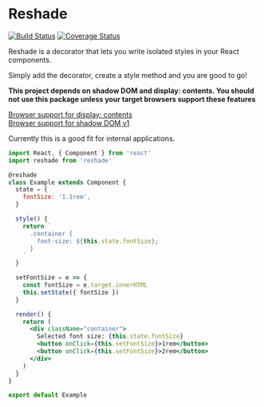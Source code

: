 # Reshade

[![Build Status](https://travis-ci.org/adrianhelvik/reshade.svg?branch=master)](https://travis-ci.org/adrianhelvik/reshade)
[![Coverage Status](https://coveralls.io/repos/github/adrianhelvik/reshade/badge.svg?branch=master)](https://coveralls.io/github/adrianhelvik/reshade?branch=master)

Reshade is a decorator that lets you write isolated styles in 
your React components.

Simply add the decorator, create a style method and you
are good to go!

**This project depends on shadow DOM and display: contents.
You should not use this package unless your target browsers
support these features**

[Browser support for display: contents](https://caniuse.com/#feat=css-display-contents)
<br>
[Browser support for shadow DOM v1](https://caniuse.com/#feat=shadowdomv1)

Currently this is a good fit for internal applications.

```jsx
import React, { Component } from 'react'
import reshade from 'reshade'

@reshade
class Example extends Component {
  state = {
    fontSize: '1.1rem',
  }

  style() {
    return `
      .container {
        font-size: ${this.state.fontSize};
      }
    `
  }

  setFontSize = e => {
    const fontSize = e.target.innerHTML
    this.setState({ fontSize })
  }

  render() {
    return (
      <div className="container">
        Selected font size: {this.state.fontSize}
        <button onClick={this.setFontSize}>1rem</button>
        <button onClick={this.setFontSize}>2rem</button>
      </div>
    )
  }
}

export default Example
```
